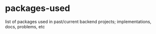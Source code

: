# packages-used
list of packages used in past/current backend projects; implementations, docs, problems, etc
